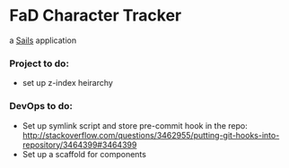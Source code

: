 # FaD Character Tracker

a [Sails](http://sailsjs.org) application

### Project to do:

 - set up z-index heirarchy

### DevOps to do:

 - Set up symlink script and store pre-commit hook in the repo: http://stackoverflow.com/questions/3462955/putting-git-hooks-into-repository/3464399#3464399
 - Set up a scaffold for components
